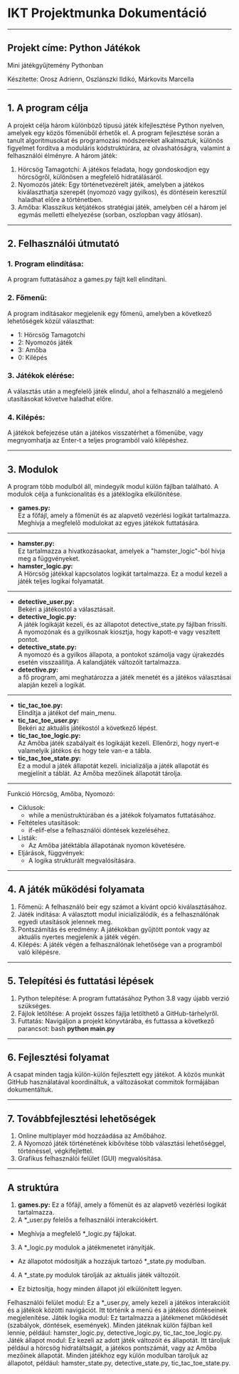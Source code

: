 # IKT Projektmunka Dokumentáció
________________________________________
## Projekt címe: Python Játékok
Mini játékgyűjtemény Pythonban

Készítette: Orosz Adrienn, Oszlánszki Ildikó, Márkovits Marcella
________________________________________
## 1. A program célja
A projekt célja három különböző típusú játék kifejlesztése Python nyelven, amelyek egy közös főmenüből érhetők el. A program fejlesztése során a tanult algoritmusokat és programozási módszereket alkalmaztuk, különös figyelmet fordítva a moduláris kódstruktúrára, az olvashatóságra, valamint a felhasználói élményre.
A három játék:
1.	Hörcsög Tamagotchi: A játékos feladata, hogy gondoskodjon egy hörcsögről, különösen a megfelelő hidratálásáról.
2.	Nyomozós játék: Egy történetvezérelt játék, amelyben a játékos kiválaszthatja szerepét (nyomozó vagy gyilkos), és döntésein keresztül haladhat előre a történetben.
3.	Amőba: Klasszikus kétjátékos stratégiai játék, amelyben cél a három jel egymás melletti elhelyezése (sorban, oszlopban vagy átlósan).
________________________________________
## 2. Felhasználói útmutató
### 1.	Program elindítása:
A program futtatásához a games.py fájlt kell elindítani.
### 2.	Főmenü:
A program indításakor megjelenik egy főmenü, amelyben a következő lehetőségek közül választhat:
- 1: Hörcsög Tamagotchi
- 2: Nyomozós játék
- 3: Amőba
- 0: Kilépés
### 3.	Játékok elérése:
A választás után a megfelelő játék elindul, ahol a felhasználó a megjelenő utasításokat követve haladhat előre.
### 4.	Kilépés:
A játékok befejezése után a játékos visszatérhet a főmenübe, vagy megnyomhatja az Enter-t a teljes programból való kilépéshez.
________________________________________
## 3. Modulok
A program több modulból áll, mindegyik modul külön fájlban található. A modulok célja a funkcionalitás és a játéklogika elkülönítése.
- **games.py:** <br>Ez a főfájl, amely a főmenüt és az alapvető vezérlési logikát tartalmazza. Meghívja a megfelelő modulokat az egyes játékok futtatására.
---
- **hamster.py:** <br>Ez tartalmazza a hivatkozásaokat, amelyek a "hamster_logic"-ból hívja meg a függvényeket.
- **hamster_logic.py:** <br>A Hörcsög játékkal kapcsolatos logikát tartalmazza. Ez a modul kezeli a játék teljes logikai folyamatát.
---
- **detective_user.py:** <br>Bekéri a játékostól a választásait.
- **detective_logic.py:** <br>A játék logikáját kezeli, és az állapotot detective_state.py fájlban frissíti. A nyomozónak és a gyilkosnak kiosztja, hogy kapott-e vagy veszített pontot.
- **detective_state.py:** <br>A nyomozó és a gyilkos állapota, a pontokot számolja vagy újrakezdés esetén visszaállítja. A kalandjáték változóit tartalmazza.
- **detective.py:** <br>a fő program, ami meghatározza a játék menetét és a játékos választásai alapján kezeli a logikát.
---
- **tic_tac_toe.py:** <br>Elindítja a játékot def main_menu.
- **tic_tac_toe_user.py:** <br>Bekéri az aktuális játékostól a következő lépést.
- **tic_tac_toe_logic.py:** <br>Az Amőba játék szabályait és logikáját kezeli. Ellenőrzi, hogy nyert-e valamelyik játékos és hogy tele van-e a tábla. 
- **tic_tac_toe_state.py:** <br>Ez a modul a játék állapotát kezeli. inicializálja a játék allapotát és megjelínit a táblát. Az Amőba mezőinek állapotát tárolja.
________________________________________
Funkció
     Hörcsög, Amőba, Nyomozó:
- Ciklusok:
     - while a menüstruktúrában és a játékok folyamatos futtatásához.
- Feltételes utasítások:
     - if-elif-else a felhasználói döntések kezeléséhez.
- Listák:
     - Az Amőba játéktábla állapotának nyomon követésére.
- Eljárások, függvények:
     - A logika strukturált megvalósítására.
________________________________________
## 4. A játék működési folyamata
1.	Főmenü:
A felhasználó beír egy számot a kívánt opció kiválasztásához.
2.	Játék indítása:
A választott modul inicializálódik, és a felhasználónak egyedi utasítások jelennek meg.
3.	Pontszámítás és eredmény:
A játékokban gyűjtött pontok vagy az aktuális nyertes megjelenik a játék végén.
4.	Kilépés:
A játék végén a felhasználónak lehetősége van a programból való kilépésre.
________________________________________
## 5. Telepítési és futtatási lépések
1.	Python telepítése:
A program futtatásához Python 3.8 vagy újabb verzió szükséges.
2.	Fájlok letöltése:
A projekt összes fájlja letölthető a GitHub-tárhelyről.
3.	Futtatás:
Navigáljon a projekt könyvtárába, és futtassa a következő parancsot:
bash
**python main.py**
________________________________________
## 6. Fejlesztési folyamat
A csapat minden tagja külön-külön fejlesztett egy játékot. A közös munkát GitHub használatával koordináltuk, a változásokat commitok formájában dokumentáltuk.
________________________________________
## 7. Továbbfejlesztési lehetőségek
1.	Online multiplayer mód hozzáadása az Amőbához.
2.	A Nyomozó játék történetének kibővítése több választási lehetőséggel, történéssel, végkifejlettel.
3.	Grafikus felhasználói felület (GUI) megvalósítása.
________________________________________


## A struktúra
1.	**games.py:** Ez a főfájl, amely a főmenüt és az alapvető vezérlési logikát tartalmazza.
2.	A *_user.py felelős a felhasználói interakciókért.
- Meghívja a megfelelő *_logic.py fájlokat.
3.	A *_logic.py modulok a játékmenetet irányítják.
- Az állapotot módosítják a hozzájuk tartozó *_state.py modulban.
4.	A *_state.py modulok tárolják az aktuális játék változóit.
- Ez biztosítja, hogy minden állapot jól elkülönített legyen.

Felhasználói felület modul: Ez a *_user.py, amely kezeli a játékos interakcióit és a játékok közötti navigációt. Itt történik a menü és a játékos döntéseinek megjelenítése.
Játék logika modul: Ez tartalmazza a játékmenet működését (szabályok, döntések, események). Minden játéknak külön fájlban kell lennie, például: hamster_logic.py, detective_logic.py, tic_tac_toe_logic.py.
Játék állapot modul: Ez kezeli az adott játék változóit és állapotát. Itt tároljuk például a hörcsög hidratáltságát, a játékos pontszámát, vagy az Amőba mezőinek állapotát. Minden játékhoz egy külön modulban tároljuk az állapotot, például: hamster_state.py, detective_state.py, tic_tac_toe_state.py.

